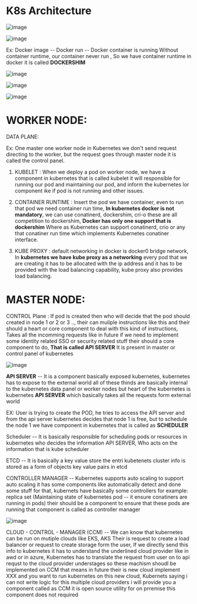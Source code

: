 # K8s Architecture

![image](https://github.com/pavankumar0077/Devops-tools/assets/40380941/90b29d62-6707-4a1d-bd20-def330b56634)

![image](https://github.com/pavankumar0077/Devops-tools/assets/40380941/ab4383e7-e451-4a8b-9e0c-74f79c3378b5)

Ex: Docker image -- Docker run -- Docker container is running 
Without container runtime, our container never run , So we have container runtime in docker it is called
**DOCKERSHIM**

![image](https://github.com/pavankumar0077/Devops-tools/assets/40380941/5a7f3d73-ae85-4a10-a4bb-e8877435013e)

![image](https://github.com/pavankumar0077/Devops-tools/assets/40380941/04d2064b-3bdd-4afa-95fd-4189a42808d2)

![image](https://github.com/pavankumar0077/Devops-tools/assets/40380941/0032cb2e-ad38-4c11-81b6-2b25f57de2c2)


# WORKER NODE:
DATA PLANE:

Ex: One master one worker node in Kubernetes we don't send request directing to the worker, but the request 
goes through master node it is called the control panel.
1) KUBELET : When we deploy a pod on worker node, we have a component in kubernetes that is called kubelet it will responsible for running our pod and maintaining our pod, and inform the kubernetes lor component ike if pod is not running and other issues.
   
2) CONTAINER RUNTIME : Insert the pod we have container, even to run that pod we need container run time, **In kubernetes docker is not mandatory**, we can use conatinerd, dockershim, cri-o these are all competition to dockershim, **Docker has only one support that is dockershim** Where as Kubernetes can support conatinerd, crio or any that conatiner run time which implements Kubernetes conatiner interface.

3) KUBE PROXY :  default networking in docker is docker0 bridge network, In **kubernetes we have kube proxy as a networking** every pod that we are creating it has to be allocated with the ip address and it has to be provided with the load balancing capability, kube proxy also provides load balancing.

# MASTER NODE:

CONTROL Plane : If pod is created then who will decide that the pod should created in node 1 or 2 or 3 .., their can muliple instructions like this and their should a  heart or core component to deal with this kind of instructions, Takes all the incomming requests like in future if we need to implement some identity related SSO or security related stuff their should a core component to do, **That is called API SERVER**
It is present in master or control panel of kubernetes 

![image](https://github.com/pavankumar0077/Devops-tools/assets/40380941/0aeb30bb-e809-40b3-b991-dec71fa8e5c0)


**API SERVER** -- It is a component basically exposed kubernetes, kubernetes has to expose to the external
world all of these thinds are basically internal to the kubernetes data panel or worker nodes but heart of the kubernetes is kubernetes **API SERVER** which basically takes all the requests form external world

EX: User is trying to create the POD, he tries to access the API server and from the api server kubernetes
decides that node 1 is free, but to schedule the node 1 we have component in kubernetes that is called as
**SCHEDULER**

Scheduler -- It is basically responsible for scheduling pods or resources in kubernetes who decides the information API SERVER, Who acts on the information that is kube scheduler 

ETCD -- It is basically a key value store the entri kubetenets cluster info is stored as a form of objects key value pairs in etcd 

CONTROLLER MANAGER -- Kubernetes supports auto scaling to support auto scaling it has some components like
automatically detect and done some stuff for that, kubernets have basically some controllers for example: replica set (Maintaining state of kubernetes pod -- it ensure conatiners are running in pods) their should be a component to ensure that these pods are running that component is called as controller manager 

![image](https://github.com/pavankumar0077/Devops-tools/assets/40380941/a3732a84-ed25-4218-a831-7e02e96c454d)

CLOUD - CONTROL - MANAGER (CCM) -- We can know that kubernetes can be run on mutiple clouds like EKS, AKS 
Their is request to create a load balancer or request to create storage form the user, If we directly send this info to kubernetes it has to understand the underlined cloud provider like in awd or in azure, Kubernetes has to translate the request from user on to api requst  to the cloud provider understages so these machism shoudl be implemented on CCM that means in future their is new cloud implement XXX and you want to run kubernetes on this new cloud, Kubernets saying i can not write logic for this multiple cloud providers i will provide you a component called as CCM it is open source utility for on prremise this component does not required 



 
